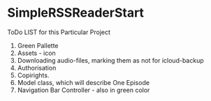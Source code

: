 # SimpleRSSReaderStart


ToDo LIST for this Particular Project



1. Green Pallette
2. Assets - icon
3. Downloading audio-files, marking them as not for icloud-backup
4. Authorisation
6. Copirights.
7. Model class, which will describe One Episode
8. Navigation Bar Controller - also in green color